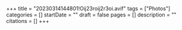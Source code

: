 +++
title = "20230314144801!Oij23roij2r3oi.avif"
tags = ["Photos"]
categories = []
startDate = ""
draft = false
pages = []
description = ""
citations = []
+++
